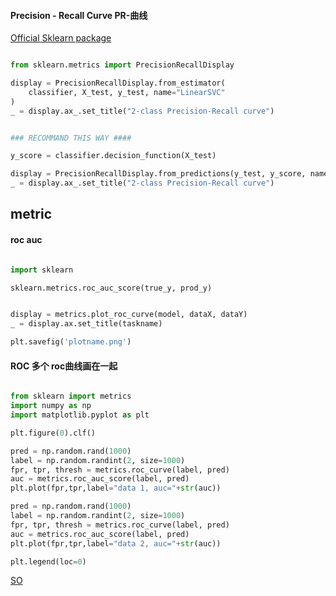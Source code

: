#### Precision - Recall Curve PR-曲线

[Official Sklearn package](https://scikit-learn.org/stable/auto_examples/model_selection/plot_precision_recall.html ":)")


```py

from sklearn.metrics import PrecisionRecallDisplay

display = PrecisionRecallDisplay.from_estimator(
    classifier, X_test, y_test, name="LinearSVC"
)
_ = display.ax_.set_title("2-class Precision-Recall curve")


### RECOMMAND THIS WAY ####

y_score = classifier.decision_function(X_test)

display = PrecisionRecallDisplay.from_predictions(y_test, y_score, name="LinearSVC")
_ = display.ax_.set_title("2-class Precision-Recall curve")


```


## metric

#### roc auc

``` py

import sklearn

sklearn.metrics.roc_auc_score(true_y, prod_y)


display = metrics.plot_roc_curve(model, dataX, dataY)
_ = display.ax.set_title(taskname)

plt.savefig('plotname.png')

```

#### ROC 多个 roc曲线画在一起

```py

from sklearn import metrics
import numpy as np
import matplotlib.pyplot as plt

plt.figure(0).clf()

pred = np.random.rand(1000)
label = np.random.randint(2, size=1000)
fpr, tpr, thresh = metrics.roc_curve(label, pred)
auc = metrics.roc_auc_score(label, pred)
plt.plot(fpr,tpr,label="data 1, auc="+str(auc))

pred = np.random.rand(1000)
label = np.random.randint(2, size=1000)
fpr, tpr, thresh = metrics.roc_curve(label, pred)
auc = metrics.roc_auc_score(label, pred)
plt.plot(fpr,tpr,label="data 2, auc="+str(auc))

plt.legend(loc=0)

```
[SO](https://stackoverflow.com/questions/42894871/how-to-plot-multiple-roc-curves-in-one-plot-with-legend-and-auc-scores-in-python ":)")

